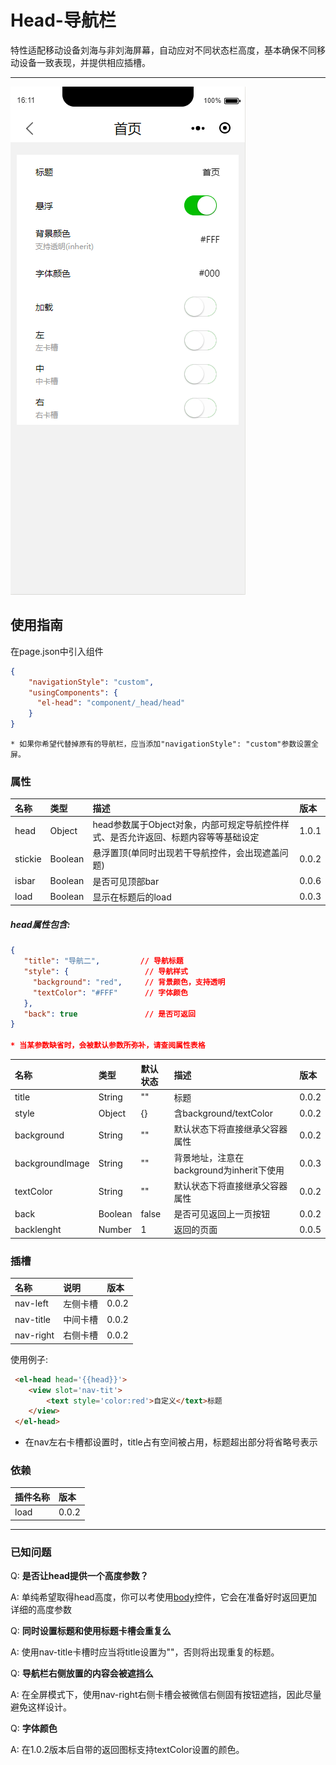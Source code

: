 # Head-导航栏

特性适配移动设备刘海与非刘海屏幕，自动应对不同状态栏高度，基本确保不同移动设备一致表现，并提供相应插槽。

---

![](/assets/head01.png)

## 使用指南

在page.json中引入组件

```json
{
    "navigationStyle": "custom",
    "usingComponents": {
      "el-head": "component/_head/head"
    }
}
```

```
* 如果你希望代替掉原有的导航栏，应当添加"navigationStyle": "custom"参数设置全屏。
```

### 属性

| 名称 | 类型 | 描述 | 版本 |
| :--- | :--- | :--- | :--- |
| head | Object | head参数属于Object对象，内部可规定导航控件样式、是否允许返回、标题内容等等基础设定 | 1.0.1 |
| stickie | Boolean | 悬浮置顶\(单同时出现若干导航控件，会出现遮盖问题\) | 0.0.2 |
| isbar | Boolean | 是否可见顶部bar | 0.0.6 |
| load | Boolean | 显示在标题后的load | 0.0.3 |

##### head属性包含:

```json
{
   "title": "导航二",         // 导航标题
   "style": {                 // 导航样式
     "background": "red",     // 背景颜色，支持透明
     "textColor": "#FFF"      // 字体颜色
   },
   "back": true               // 是否可返回
}

* 当某参数缺省时，会被默认参数所弥补，请查阅属性表格
```

| 名称 | 类型 | 默认状态 | 描述 | 版本 |
| :--- | :--- | :--- | :--- | :--- |
| title | String | "" | 标题 | 0.0.2 |
| style | Object | {} | 含background/textColor | 0.0.2 |
| background | String | "" | 默认状态下将直接继承父容器属性 | 0.0.2 |
| backgroundImage | String | "" | 背景地址，注意在background为inherit下使用 | 0.0.3 |
| textColor | String | "" | 默认状态下将直接继承父容器属性 | 0.0.2 |
| back | Boolean | false | 是否可见返回上一页按钮 | 0.0.2 |
| backlenght | Number | 1 | 返回的页面 | 0.0.5 |

### 插槽

| 名称 | 说明 | 版本 |
| :--- | :--- | :--- |
| nav-left | 左侧卡槽 | 0.0.2 |
| nav-title | 中间卡槽 | 0.0.2 |
| nav-right | 右侧卡槽 | 0.0.2 |

使用例子:

```html
 <el-head head='{{head}}'>
    <view slot='nav-tit'>
        <text style='color:red'>自定义</text>标题
    </view>
 </el-head>
```

* 在nav左右卡槽都设置时，title占有空间被占用，标题超出部分将省略号表示

### 依赖

| 插件名称 | 版本 |
| :--- | :--- |
| load | 0.0.2 |

---

### 已知问题

Q: **是否让head提供一个高度参数？**

A: 单纯希望取得head高度，你可以考使用[body](/content-zhu-ti.md)控件，它会在准备好时返回更加详细的高度参数

Q: **同时设置标题和使用标题卡槽会重复么**

A: 使用nav-title卡槽时应当将title设置为""，否则将出现重复的标题。

Q: **导航栏右侧放置的内容会被遮挡么**

A: 在全屏模式下，使用nav-right右侧卡槽会被微信右侧固有按钮遮挡，因此尽量避免这样设计。

Q: **字体颜色**

A: 在1.0.2版本后自带的返回图标支持textColor设置的颜色。

